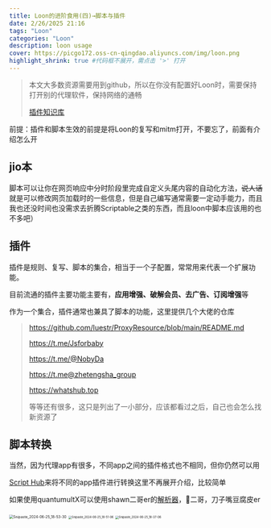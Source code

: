 ```yaml
---
title: Loon的进阶食用(四)→脚本与插件
date: 2/26/2025 21:16
tags: "Loon"
categories: "Loon"
description: loon usage
cover: https://picgo172.oss-cn-qingdao.aliyuncs.com/img/loon.png
highlight_shrink: true #代码框不展开，需点击 '>' 打开
---
```


> 本文大多数资源需要用到github，所以在你没有配置好Loon时，需要保持打开别的代理软件，保持网络的通畅
>
> [插件知识库](https://getupnote.com/share/notes/zSn1ShBmzNYISKcTgjXE5oHMrNf2/b6047d8b-621c-44af-bfa6-a28d35bcf928)

前提：插件和脚本生效的前提是将Loon的复写和mitm打开，不要忘了，前面有介绍怎么开

## jio本

脚本可以让你在网页响应中分时阶段里完成自定义头尾内容的自动化方法，~~说人话~~就是可以修改网页加载时的一些信息，但是自己编写通常需要一定动手能力，而且我也还没时间也没需求去折腾Scriptable之类的东西，而且loon中脚本应该用的也不多吧）

## 插件

插件是规则、复写、脚本的集合，相当于一个子配置，常常用来代表一个扩展功能。

目前流通的插件主要功能主要有，**应用增强、破解会员、去广告、订阅增强**等

作为一个集合，插件通常也兼具了脚本的功能，这里提供几个大佬的仓库

> https://github.com/luestr/ProxyResource/blob/main/README.md
>
> https://t.me/Jsforbaby
>
> https://t.me/@NobyDa
>
> https://t.me@zhetengsha_group
>
> https://whatshub.top
>
> 等等还有很多，这只是列出了一小部分，应该都看过之后，自己也会怎么找新资源了

## 脚本转换

当然，因为代理app有很多，不同app之间的插件格式也不相同，但你仍然可以用

[Script Hub](https://github.com/Script-Hub-Org/Script-Hub)来将不同的app插件进行转换这里不再展开介绍，比较简单

如果使用quantumultX可以使用shawn二哥er的[解析器](https://t.me/@QuanX_API)，🐶二哥，刀子嘴豆腐皮er

<img src="https://picgo172.oss-cn-qingdao.aliyuncs.com/img/Snipaste_2024-06-25_18-53-30.png" alt="Snipaste_2024-06-25_18-53-30" style="zoom:50%;" />

<img src="https://picgo172.oss-cn-qingdao.aliyuncs.com/img/Snipaste_2024-06-25_18-51-06.png" alt="Snipaste_2024-06-25_18-51-06" style="zoom:40%;" />

<img src="https://picgo172.oss-cn-qingdao.aliyuncs.com/img/Snipaste_2024-06-25_18-37-06.png" alt="Snipaste_2024-06-25_18-37-06" style="zoom:40%;" />